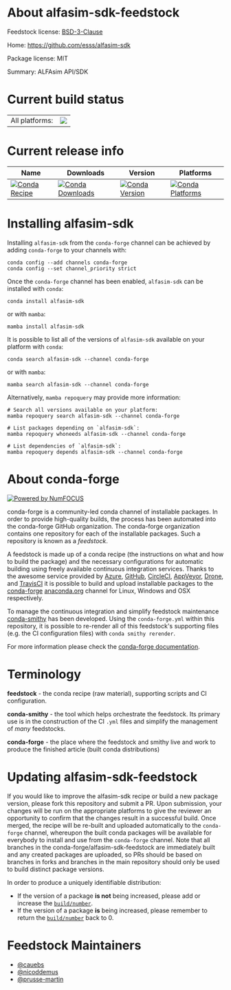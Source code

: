 About alfasim-sdk-feedstock
===========================

Feedstock license: [BSD-3-Clause](https://github.com/conda-forge/alfasim-sdk-feedstock/blob/main/LICENSE.txt)

Home: https://github.com/esss/alfasim-sdk

Package license: MIT

Summary: ALFAsim API/SDK

Current build status
====================


<table><tr><td>All platforms:</td>
    <td>
      <a href="https://dev.azure.com/conda-forge/feedstock-builds/_build/latest?definitionId=20483&branchName=main">
        <img src="https://dev.azure.com/conda-forge/feedstock-builds/_apis/build/status/alfasim-sdk-feedstock?branchName=main">
      </a>
    </td>
  </tr>
</table>

Current release info
====================

| Name | Downloads | Version | Platforms |
| --- | --- | --- | --- |
| [![Conda Recipe](https://img.shields.io/badge/recipe-alfasim--sdk-green.svg)](https://anaconda.org/conda-forge/alfasim-sdk) | [![Conda Downloads](https://img.shields.io/conda/dn/conda-forge/alfasim-sdk.svg)](https://anaconda.org/conda-forge/alfasim-sdk) | [![Conda Version](https://img.shields.io/conda/vn/conda-forge/alfasim-sdk.svg)](https://anaconda.org/conda-forge/alfasim-sdk) | [![Conda Platforms](https://img.shields.io/conda/pn/conda-forge/alfasim-sdk.svg)](https://anaconda.org/conda-forge/alfasim-sdk) |

Installing alfasim-sdk
======================

Installing `alfasim-sdk` from the `conda-forge` channel can be achieved by adding `conda-forge` to your channels with:

```
conda config --add channels conda-forge
conda config --set channel_priority strict
```

Once the `conda-forge` channel has been enabled, `alfasim-sdk` can be installed with `conda`:

```
conda install alfasim-sdk
```

or with `mamba`:

```
mamba install alfasim-sdk
```

It is possible to list all of the versions of `alfasim-sdk` available on your platform with `conda`:

```
conda search alfasim-sdk --channel conda-forge
```

or with `mamba`:

```
mamba search alfasim-sdk --channel conda-forge
```

Alternatively, `mamba repoquery` may provide more information:

```
# Search all versions available on your platform:
mamba repoquery search alfasim-sdk --channel conda-forge

# List packages depending on `alfasim-sdk`:
mamba repoquery whoneeds alfasim-sdk --channel conda-forge

# List dependencies of `alfasim-sdk`:
mamba repoquery depends alfasim-sdk --channel conda-forge
```


About conda-forge
=================

[![Powered by
NumFOCUS](https://img.shields.io/badge/powered%20by-NumFOCUS-orange.svg?style=flat&colorA=E1523D&colorB=007D8A)](https://numfocus.org)

conda-forge is a community-led conda channel of installable packages.
In order to provide high-quality builds, the process has been automated into the
conda-forge GitHub organization. The conda-forge organization contains one repository
for each of the installable packages. Such a repository is known as a *feedstock*.

A feedstock is made up of a conda recipe (the instructions on what and how to build
the package) and the necessary configurations for automatic building using freely
available continuous integration services. Thanks to the awesome service provided by
[Azure](https://azure.microsoft.com/en-us/services/devops/), [GitHub](https://github.com/),
[CircleCI](https://circleci.com/), [AppVeyor](https://www.appveyor.com/),
[Drone](https://cloud.drone.io/welcome), and [TravisCI](https://travis-ci.com/)
it is possible to build and upload installable packages to the
[conda-forge](https://anaconda.org/conda-forge) [anaconda.org](https://anaconda.org/)
channel for Linux, Windows and OSX respectively.

To manage the continuous integration and simplify feedstock maintenance
[conda-smithy](https://github.com/conda-forge/conda-smithy) has been developed.
Using the ``conda-forge.yml`` within this repository, it is possible to re-render all of
this feedstock's supporting files (e.g. the CI configuration files) with ``conda smithy rerender``.

For more information please check the [conda-forge documentation](https://conda-forge.org/docs/).

Terminology
===========

**feedstock** - the conda recipe (raw material), supporting scripts and CI configuration.

**conda-smithy** - the tool which helps orchestrate the feedstock.
                   Its primary use is in the construction of the CI ``.yml`` files
                   and simplify the management of *many* feedstocks.

**conda-forge** - the place where the feedstock and smithy live and work to
                  produce the finished article (built conda distributions)


Updating alfasim-sdk-feedstock
==============================

If you would like to improve the alfasim-sdk recipe or build a new
package version, please fork this repository and submit a PR. Upon submission,
your changes will be run on the appropriate platforms to give the reviewer an
opportunity to confirm that the changes result in a successful build. Once
merged, the recipe will be re-built and uploaded automatically to the
`conda-forge` channel, whereupon the built conda packages will be available for
everybody to install and use from the `conda-forge` channel.
Note that all branches in the conda-forge/alfasim-sdk-feedstock are
immediately built and any created packages are uploaded, so PRs should be based
on branches in forks and branches in the main repository should only be used to
build distinct package versions.

In order to produce a uniquely identifiable distribution:
 * If the version of a package **is not** being increased, please add or increase
   the [``build/number``](https://docs.conda.io/projects/conda-build/en/latest/resources/define-metadata.html#build-number-and-string).
 * If the version of a package **is** being increased, please remember to return
   the [``build/number``](https://docs.conda.io/projects/conda-build/en/latest/resources/define-metadata.html#build-number-and-string)
   back to 0.

Feedstock Maintainers
=====================

* [@cauebs](https://github.com/cauebs/)
* [@nicoddemus](https://github.com/nicoddemus/)
* [@prusse-martin](https://github.com/prusse-martin/)


<!-- dummy commit to enable rerendering -->

